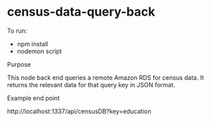 # census-data-query-back

To run:

- npm install
- nodemon script

Purpose

This node back end queries a remote Amazon RDS for census data. It returns the relevant data for that query key in JSON format.

Example end point

http://localhost:1337/api/censusDB?key=education
